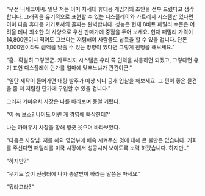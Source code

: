 "우선 니세코이씨. 일단 저는 이미 차세대 휴대용 게임기의 초안을 전부 드렸다고 생각합니다. 그래픽을 유기적으로 표현할 수 있는 디스플레이와 카트리지 시스템만 있다면 이미 다음 휴대용 기기로서의 골짜는 완벽합니다. 성능은 현재 8비트 패밀리 수준은 어려울 테니 최소한 의 사양으로 우선 판매가에 중점을 두어 보세요. 현재 패밀리 가격이 14,800엔이니 적어도 그보다는 저렴해야 사람들도 납득을 할 수 있을 겁니다. 단돈 1,000엔이라도 금액을 낮출 수 있는 방향이 있다면 그렇게 진행을 해보세요."

"흠.. 확실히 그렇겠군. 카트리지 시스템은 우리 쪽 인력을 사용하면 되겠고, 그렇다면 유기 표현 디스플레이 단가를 얼마에 맞추느냐가 관건이군."

"일단 제작이 들어가면 대량 발주가 예상 되니 공개 입찰을 해보세요. 그 편이 좋은 물건을 좀 더 저렴한 단가에 구입할 수 있을 겁니다."

그러자 카마우치 사장은 나를 바라보며 중얼 거렸다.

"이 놈 보소? 나이도 어린 게 경영에 빠삭한데?"

나는 카마우치 사장을 향해 빙긋 웃으며 바라보았다.

"다음은 사장님. 저를 해외 영업부에 배속 시켜주신 것에 대해 큰 불만은 없습니다. 기회를 주신다면 패밀리를 미국 시장에서 성공시켜 보이도록 노력 하겠습니다. 하지만.."

"하지만?"

"무기도 없이 전쟁터에 나가 총알받이 하라는 말씀은 마세요."

"뭐라고라?"
